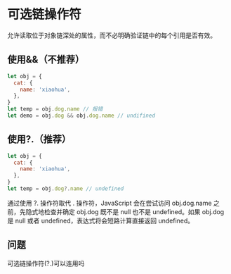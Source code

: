 # 可选链操作符

允许读取位于对象链深处的属性，而不必明确验证链中的每个引用是否有效。

## 使用&&（不推荐）

```js
let obj = {
  cat: {
    name: 'xiaohua',
  },
}
let temp = obj.dog.name // 报错
let demo = obj.dog && obj.dog.name // undifined
```

## 使用?.（推荐）

```js
let obj = {
  cat: {
    name: 'xiaohua',
  },
}
let temp = obj.dog?.name // undefined
```

通过使用 ?. 操作符取代 . 操作符，JavaScript 会在尝试访问 obj.dog.name 之前，先隐式地检查并确定 obj.dog 既不是 null 也不是 undefined。如果 obj.dog 是 null 或者 undefined，表达式将会短路计算直接返回 undefined。

## 问题

可选链操作符(?.)可以连用吗
